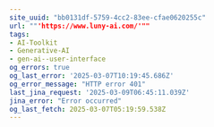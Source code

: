 ```yaml
---
site_uuid: "bb0131df-5759-4cc2-83ee-cfae0620255c"
url: ""'https://www.luny-ai.com/'""
tags:
- AI-Toolkit
- Generative-AI
- gen-ai--user-interface
og_errors: true
og_last_error: '2025-03-07T10:19:45.686Z'
og_error_message: "HTTP error 401"
last_jina_request: '2025-03-09T06:45:11.039Z'
jina_error: "Error occurred"
og_last_fetch: 2025-03-07T05:19:59.538Z
---
```



